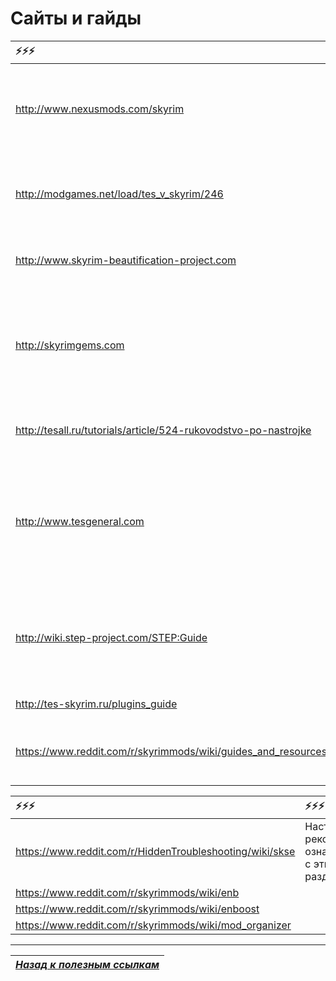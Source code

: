 # Сайты и гайды

|                                                          ⚡⚡⚡|                                                                                                   ⚡⚡⚡|
|:----------------------------------------------------------------|:---------------------------------------------------------------------------------------------------------|
| http://www.nexusmods.com/skyrim                                 | Нексус, главное хранилище модов. Регистрация на нём бесплатна, просто нажми кнопку.                      |
| http://modgames.net/load/tes_v_skyrim/246                       | Русский сайт с модами, моды на русском скорее всего ты найдёшь именно здесь.                             |
| http://www.skyrim-beautification-project.com                    | Ссылки на всевозможные фиксы и апгрейды.                                                                 |
| http://skyrimgems.com                                           | Большая коллекция ссылок на модов с категоризацией. В некоторой части устарела, но есть много полезного. |
| http://tesall.ru/tutorials/article/524-rukovodstvo-po-nastrojke | Русскоязычный гайд по настройке и оптимизации.                                                           |
| http://www.tesgeneral.com                                       | Актуальный гайд по хорошим модам от забугорного /tesg/, обновляется и всё такое. Рюкзаки и вкусовщина.   |
| http://wiki.step-project.com/STEP:Guide                         | Skyrim Total Enhancement Project, название говорит само за себя, много качественных пояснений.           |
| http://tes-skyrim.ru/plugins_guide                              | Некоторые русские гайды.                                                                                 |
| https://www.reddit.com/r/skyrimmods/wiki/guides_and_resources   | Довольно полезный раздел с гайдами на Реддите.                                                           |

|                                                   ⚡⚡⚡|                                                  ⚡⚡⚡|
|:---------------------------------------------------------|:--------------------------------------------------------|
| https://www.reddit.com/r/HiddenTroubleshooting/wiki/skse | Настоятельно рекомендую ознакомиться с этими разделами. |
| https://www.reddit.com/r/skyrimmods/wiki/enb             |                                                         |
| https://www.reddit.com/r/skyrimmods/wiki/enboost         |                                                         |
| https://www.reddit.com/r/skyrimmods/wiki/mod_organizer   |                                                         |

------

|[*Назад к полезным ссылкам*](../03_Texts_And_Links/02_Полезные_ссылки.md)|
|:---:|
